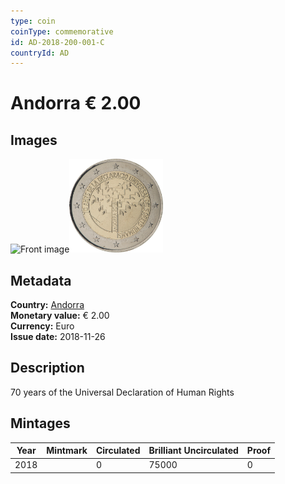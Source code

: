 ```yaml
---
type: coin
coinType: commemorative
id: AD-2018-200-001-C
countryId: AD
---
```


# Andorra € 2.00

## Images

<img src="../../Images/common-2007-200.webp" height="150" alt="Front image"><img src="Images/AD-2018-200-001.webp" height="150" alt="Back image">

## Metadata

**Country:** [Andorra](../../Countries/Andorra/index.md)\
**Monetary value:** € 2.00\
**Currency:** Euro\
**Issue date:** 2018-11-26

## Description

70 years of the Universal Declaration of Human Rights

## Mintages

| Year | Mintmark | Circulated | Brilliant Uncirculated | Proof |
| ---- | -------- | ---------- | ---------------------- | ----- |
| 2018 |          | 0          | 75000                  | 0     |
